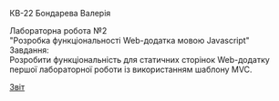 КВ-22 Бондарева Валерія<br>

Лабораторна робота №2<br>
"Розробка функціональності Web-додатка мовою Javascript"<br>
Завдання:<br>
Розробити функціональність для статичних сторінок Web-додатку першої лабораторної роботи із використанням шаблону MVC.<br>

[Звіт]()

